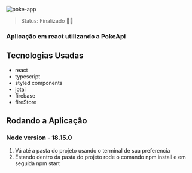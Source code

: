 
![poke-app](https://github.com/RodrigoSCurcio/poke-app/assets/59969422/3a47673f-2b32-49b4-b4ca-d7294b26a6eb)

> Status: Finalizado 👌🏼

### Aplicação em react utilizando a PokeApi

## Tecnologias Usadas

+ react
+ typescript
+ styled components
+ jotai
+ firebase
+ fireStore

## Rodando a Aplicação
### Node version - 18.15.0

1) Vá até a pasta do projeto usando o terminal de sua preferencia
2) Estando dentro da pasta do projeto rode o comando npm install e em seguida npm start

